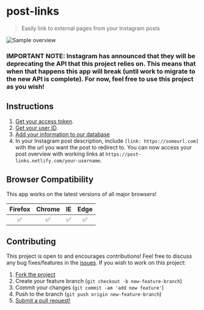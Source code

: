 # post-links

> Easily link to external pages from your Instagram posts

![Sample overview](https://user-images.githubusercontent.com/38357771/55280205-65c36680-52df-11e9-951e-62ad3e8a8224.gif)

### **IMPORTANT NOTE**: Instagram has announced that they will be deprecating the API that this project relies on. This means that when that happens this app will break (until work to migrate to the new API is complete). For now, feel free to use this project as you wish!

## Instructions

1. [Get your access token](https://instagram.pixelunion.net/).
2. [Get your user ID](https://codeofaninja.com/tools/find-instagram-user-id).
3. [Add your information to our database](https://post-links.netlify.com)
4. In your Instagram post description, include `[link: https://someurl.com]` with the url you want the post to redirect to. You can now access your post overview with working links at `https://post-links.netlify.com/your-username`.

## Browser Compatibility

This app works on the latest versions of all major browsers!

| Firefox   | Chrome   | IE    | Edge   |
|:---------:|:--------:|:-----:|:------:|
| ✅        | ✅      | ✅    | ✅    |

## Contributing

This project is open to and encourages contributions! Feel free to discuss any bug fixes/features in the [issues](https://github.com/shwilliam/post-links/issues). If you wish to work on this project:

1.  [Fork the project](https://github.com/shwilliam/post-links/archive/master.zip)
2.  Create your feature branch (`git checkout -b new-feature-branch`)
3.  Commit your changes (`git commit -am 'add new feature'`)
4.  Push to the branch (`git push origin new-feature-branch`)
5.  [Submit a pull request!](https://github.com/shwilliam/post-links/pull/new/master)

